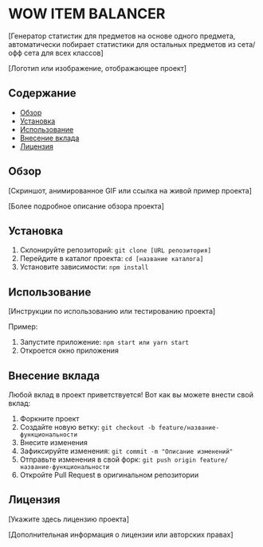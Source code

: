 # WOW ITEM BALANCER

[Генератор статистик для предметов на основе одного предмета, автоматически побирает статистики для остальных предметов из сета/офф сета для всех классов]

[Логотип или изображение, отображающее проект]

## Содержание

- [Обзор](#обзор)
- [Установка](#установка)
- [Использование](#использование)
- [Внесение вклада](#внесение-вклада)
- [Лицензия](#лицензия)

## Обзор

[Скриншот, анимированное GIF или ссылка на живой пример проекта]

[Более подробное описание обзора проекта]

## Установка

1. Склонируйте репозиторий: `git clone [URL репозитория]`
2. Перейдите в каталог проекта: `cd [название каталога]`
3. Установите зависимости: `npm install`

## Использование

[Инструкции по использованию или тестированию проекта]

Пример:

1. Запустите приложение: `npm start или yarn start`
2. Откроется окно приложения

## Внесение вклада

Любой вклад в проект приветствуется! Вот как вы можете внести свой вклад:

1. Форкните проект
2. Создайте новую ветку: `git checkout -b feature/название-функциональности`
3. Внесите изменения
4. Зафиксируйте изменения: `git commit -m "Описание изменений"`
5. Отправьте изменения в свой форк: `git push origin feature/название-функциональности`
6. Откройте Pull Request в оригинальном репозитории

## Лицензия

[Укажите здесь лицензию проекта]

[Дополнительная информация о лицензии или авторских правах]


